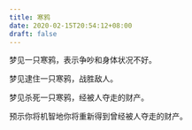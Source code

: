 ```yaml
---
title: 寒鸦
date: 2020-02-15T20:54:12+08:00
draft: false
---
```


梦见一只寒鸦，表示争吵和身体状况不好。

梦见逮住一只寒鸦，战胜敌人。

梦见杀死一只寒鸦，经被人夺走的财产。

预示你将机智地你将重新得到曾经被人夺走的财产。

